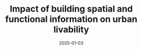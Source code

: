 ---
collection: publications
title: "Impact of building spatial and functional information on urban livability"
authors: "Zhou W, et al"
date: 2025-01-03
venue: "Sustainable Cities and Society"
status: "To be submit"
journal_type: "Journal Article"
citation: "Zhou W, et al. Impact of building spatial and functional information on urban livability[J]. Sustainable Cities and Society. (To be submit)"
--- 